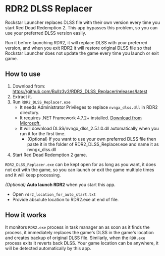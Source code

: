 # RDR2 DLSS Replacer
Rockstar Launcher replaces DLSS file with their own version every time you start Red Dead Redemption 2. This app bypasses this problem, so you can use your preferred DLSS version easily.

Run it before launching RDR2, it will replace DLSS with your preferred version, and when you exit RDR2 it will restore original DLSS file so that Rockstar Launcher does not update the game every time you launch or exit game.

## How to use
1. Download from: https://github.com/Bullz3y3/RDR2_DLSS_Replacer/releases/latest
2. Extract it.
3. Run `RDR2_DLSS_Replacer.exe`
   - It needs Administrator Privileges to replace `nvngx_dlss.dll` in RDR2 directory.
   - It requires .NET Framework 4.7.2+ installed. [Download from Microsoft.](https://dotnet.microsoft.com/en-us/download/dotnet-framework/thank-you/net472-offline-installer)
   - It will download DLSS/nvngx_dlss_2.5.1.0.dll automatically when you run it for the first time. 
     - (Optional) If you want to use your own preferred DLSS file then paste it in the folder of RDR2_DLSS_Replacer.exe and name it as nvngx_dlss.dll
4. Start Red Dead Redemption 2 game.

`RDR2_DLSS_Replacer.exe` can be kept open for as long as you want, it does not exit with the game, so you can launch or exit the game multiple times and it will keep processing.

_(Optional)_ **Auto launch RDR2** when you start this app.
   - Open `rdr2_location_for_auto_start.txt`
   - Provide absolute location to RDR2.exe at end of file.

## How it works
It monitors `RDR2.exe` process in task manager an as soon as it finds the process, it immediately replaces the game's DLSS in the game's location and creates backup of original DLSS file. Similarly, when the `RDR.exe` process exits it reverts back DLSS. Your game location can be anywhere, it will be detected automatically by this app.